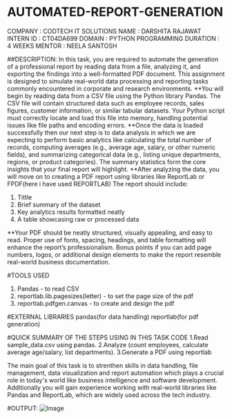 # AUTOMATED-REPORT-GENERATION 
COMPANY : CODTECH IT SOLUTIONS 
NAME : DARSHITA RAJAWAT
INTERN ID : CT04DA699 
DOMAIN : PYTHON PROGRAMMING
DURATION : 4 WEEKS 
MENTOR : NEELA SANTOSH

##DESCRIPTION: In this task, you are required to automate the generation of a professional report by reading data from a file, analyzing it, and exporting the findings into a well-formatted PDF document. This assignment is designed to simulate real-world data processing and reporting tasks commonly encountered in corporate and research environments.
**You will begin by reading data from a CSV file using the Python library Pandas. The CSV file will contain structured data such as employee records, sales figures, customer information, or similar tabular datasets. Your Python script must correctly locate and load this file into memory, handling potential issues like file paths and encoding errors.
**Once the data is loaded successfully then our next step is to data analysis in which we are expecting to perform basic analytics like calculating the total number of records, computing averages (e.g., average age, salary, or other numeric fields), and summarizing categorical data (e.g., listing unique departments, regions, or product categories). The summary statistics form the core insights that your final report will highlight.
**After analyzing the data, you will move on to creating a PDF report using libraries like ReportLab or FPDF(here i have used REPORTLAB) The report should include:
1. Tittle
2. Brief summary of the dataset
3. Key analytics results formatted neatly
4. A table showcasing raw or processed data
   
**Your PDF should be neatly structured, visually appealing, and easy to read. Proper use of fonts, spacing, headings, and table formatting will enhance the report’s professionalism. Bonus points if you can add page numbers, logos, or additional design elements to make the report resemble real-world business documentation.

#TOOLS USED
1. Pandas - to read CSV
2. reportlab.lib.pagesizes(letter) - to set the page size of the pdf
3. reportlab.pdfgen.canvas - to create and design the pdf

 #EXTERNAL LIBRARIES
 pandas(for data handling)
 reportlab(for pdf generation)
 
#QUICK SUMMARY OF THE STEPS USING IN THIS TASK CODE
1.Read sample_data.csv using pandas.
2.Analyze (count employees, calculate average age/salary, list departments).
3.Generate a PDF using reportlab
 
The main goal of this task is to strenthen skills in data handling, file management, data visualization and report automation which plays a crucial role in today's world like business intelligence and software development. Additionally you will gain experience working with real-world libraries like Pandas and ReportLab, which are widely used across the tech industry.

#OUTPUT: ![Image](https://github.com/user-attachments/assets/b83b18a3-8dee-42de-81c8-61dbc1e640f2)

##
